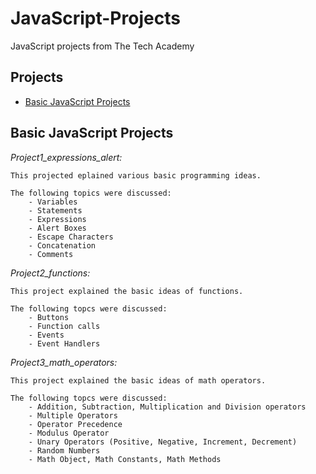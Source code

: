 # JavaScript-Projects
 JavaScript projects from The Tech Academy
 ## **Projects**
 - [Basic JavaScript Projects](#Basic-JavaScript-Projects)

 ## **Basic JavaScript Projects** 

*Project1_expressions_alert:*

    This projected eplained various basic programming ideas.  

    The following topics were discussed: 
        - Variables
        - Statements
        - Expressions
        - Alert Boxes
        - Escape Characters 
        - Concatenation
        - Comments

*Project2_functions:*

    This project explained the basic ideas of functions. 

    The following topcs were discussed: 
        - Buttons
        - Function calls
        - Events
        - Event Handlers

*Project3_math_operators:*

    This project explained the basic ideas of math operators. 

    The following topcs were discussed: 
        - Addition, Subtraction, Multiplication and Division operators
        - Multiple Operators 
        - Operator Precedence
        - Modulus Operator
        - Unary Operators (Positive, Negative, Increment, Decrement)
        - Random Numbers
        - Math Object, Math Constants, Math Methods


